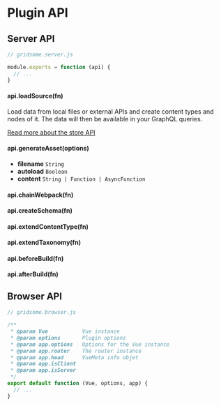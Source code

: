 # Plugin API

## Server API

```js
// gridsome.server.js

module.exports = function (api) {
  // ...
}
```

#### api.loadSource(fn)

Load data from local files or external APIs and create content types and nodes of it. The data will then be available in your GraphQL queries.

[Read more about the store API](/docs/data-store-api)

#### api.generateAsset(options)

- **filename** `String`
- **autoload** `Boolean`
- **content** `String | Function | AsyncFunction`

#### api.chainWebpack(fn)

#### api.createSchema(fn)

#### api.extendContentType(fn)

#### api.extendTaxonomy(fn)

#### api.beforeBuild(fn)

#### api.afterBuild(fn)

## Browser API

```js
// gridsome.browser.js

/**
 * @param Vue           Vue instance
 * @param options       Plugin options
 * @param app.options   Options for the Vue instance
 * @param app.router    The router instance
 * @param app.head      VueMeta info objet
 * @param app.isClient
 * @param app.isServer
 */
export default function (Vue, options, app) {
  // ...
}
```
